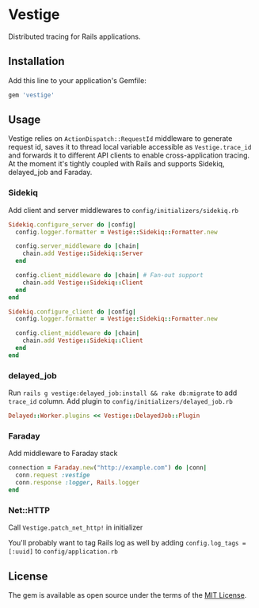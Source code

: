 # Vestige

Distributed tracing for Rails applications.

## Installation

Add this line to your application's Gemfile:

```ruby
gem 'vestige'
```

## Usage

Vestige relies on `ActionDispatch::RequestId` middleware to generate request id, saves it to thread local variable accessible as `Vestige.trace_id` and forwards it to different API clients to enable cross-application tracing. At the moment it's tightly coupled with Rails and supports Sidekiq, delayed_job and Faraday.

### Sidekiq

Add client and server middlewares to `config/initializers/sidekiq.rb`

```ruby
Sidekiq.configure_server do |config|
  config.logger.formatter = Vestige::Sidekiq::Formatter.new

  config.server_middleware do |chain|
    chain.add Vestige::Sidekiq::Server
  end

  config.client_middleware do |chain| # Fan-out support
    chain.add Vestige::Sidekiq::Client
  end
end

Sidekiq.configure_client do |config|
  config.logger.formatter = Vestige::Sidekiq::Formatter.new

  config.client_middleware do |chain|
    chain.add Vestige::Sidekiq::Client
  end
end
```

### delayed_job

Run `rails g vestige:delayed_job:install && rake db:migrate` to add `trace_id` column. Add plugin to `config/initializers/delayed_job.rb`

```ruby
Delayed::Worker.plugins << Vestige::DelayedJob::Plugin
```

### Faraday

Add middleware to Faraday stack

```ruby
connection = Faraday.new("http://example.com") do |conn|
  conn.request :vestige
  conn.response :logger, Rails.logger
end
```

### Net::HTTP

Call `Vestige.patch_net_http!` in initializer

You'll probably want to tag Rails log as well by adding `config.log_tags = [:uuid]` to `config/application.rb`



## License

The gem is available as open source under the terms of the [MIT License](http://opensource.org/licenses/MIT).
